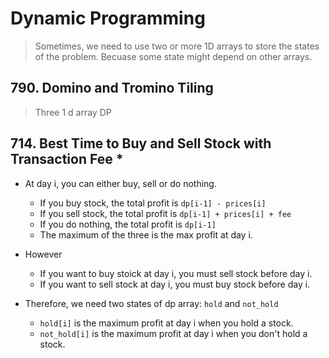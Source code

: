 # Dynamic Programming


> Sometimes, we need to use two or more 1D arrays to store the states of the problem. Becuase some state might depend on other arrays.

## 790. Domino and Tromino Tiling

> Three 1 d array DP

## 714. Best Time to Buy and Sell Stock with Transaction Fee *

- At day i, you can either buy, sell or do nothing.
    - If you buy stock, the total profit is `dp[i-1] - prices[i]`
    - If you sell stock, the total profit is `dp[i-1] + prices[i] + fee`
    - If you do nothing, the total profit is `dp[i-1]`
    - The maximum of the three is the max profit at day i.

- However
    - If you want to buy stoick at day i, you must sell stock before day i.
    - If you want to sell stock at day i, you must buy stock before day i.
    
- Therefore, we need two states of dp array: `hold` and `not_hold`
    - `hold[i]` is the maximum profit at day i when you hold a stock.
    - `not_hold[i]` is the maximum profit at day i when you don't hold a stock.